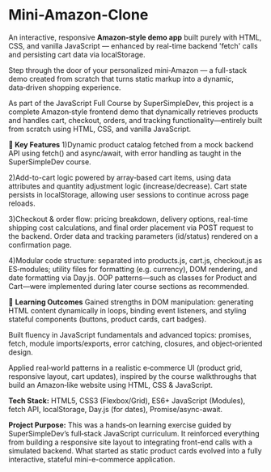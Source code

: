 # Mini-Amazon-Clone
An interactive, responsive <b>Amazon-style demo app</b> built purely with HTML, CSS, and vanilla JavaScript — enhanced by real-time backend 'fetch' calls and persisting cart data via localStorage.

Step through the door of your personalized mini‑Amazon — a full-stack demo created from scratch that turns static markup into a dynamic, data‑driven shopping experience.

As part of the JavaScript Full Course by SuperSimpleDev, this project is a complete Amazon‑style frontend demo that dynamically retrieves products and handles cart, checkout, orders, and tracking functionality—entirely built from scratch using HTML, CSS, and vanilla JavaScript.

🔧<b> Key Features</b>
1)Dynamic product catalog fetched from a mock backend API using fetch() and async/await, with error handling as taught in the SuperSimpleDev course.

2)Add-to-cart logic powered by array‑based cart items, using data attributes and quantity adjustment logic (increase/decrease). Cart state persists in localStorage, allowing user sessions to continue across page reloads.

3)Checkout & order flow: pricing breakdown, delivery options, real-time shipping cost calculations, and final order placement via POST request to the backend. Order data and tracking parameters (id/status) rendered on a confirmation page.

4)Modular code structure: separated into products.js, cart.js, checkout.js as ES‑modules; utility files for formatting (e.g. currency), DOM rendering, and date formatting via Day.js. OOP patterns—such as classes for Product and Cart—were implemented during later course sections as recommended.

🧠 <b>Learning Outcomes</b>
Gained strengths in DOM manipulation: generating HTML content dynamically in loops, binding event listeners, and styling stateful components (buttons, product cards, cart badges).

Built fluency in JavaScript fundamentals and advanced topics: promises, fetch, module imports/exports, error catching, closures, and object‑oriented design.

Applied real‑world patterns in a realistic e‑commerce UI (product grid, responsive layout, cart updates), inspired by the course walkthroughs that build an Amazon‑like website using HTML, CSS & JavaScript.

<b>Tech Stack:</b> HTML5, CSS3 (Flexbox/Grid), ES6+ JavaScript (Modules), fetch API, localStorage, Day.js (for dates), Promise/async-await.

<b>Project Purpose:</b>
This was a hands‑on learning exercise guided by SuperSimpleDev’s full‑stack JavaScript curriculum. It reinforced everything from building a responsive site layout to integrating front-end calls with a simulated backend. What started as static product cards evolved into a fully interactive, stateful mini-e-commerce application.
